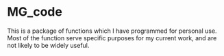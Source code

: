 # MG_code
This is a package of functions which I have programmed for personal use. Most of the function serve specific purposes for my current work, and are not likely to be widely useful.


